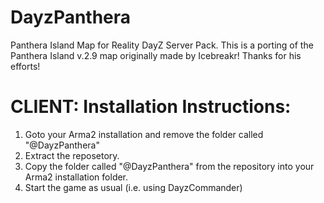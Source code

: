 DayzPanthera
============

Panthera Island Map for Reality DayZ Server Pack. This is a porting of the Panthera Island v.2.9 map originally made by Icebreakr! Thanks for his efforts!

CLIENT: Installation Instructions:
==========================
1) Goto your Arma2 installation and remove the folder called "@DayzPanthera"
2) Extract the reposetory.
3) Copy the folder called "@DayzPanthera" from the repository into your Arma2 installation folder.
4) Start the game as usual (i.e. using DayzCommander)
